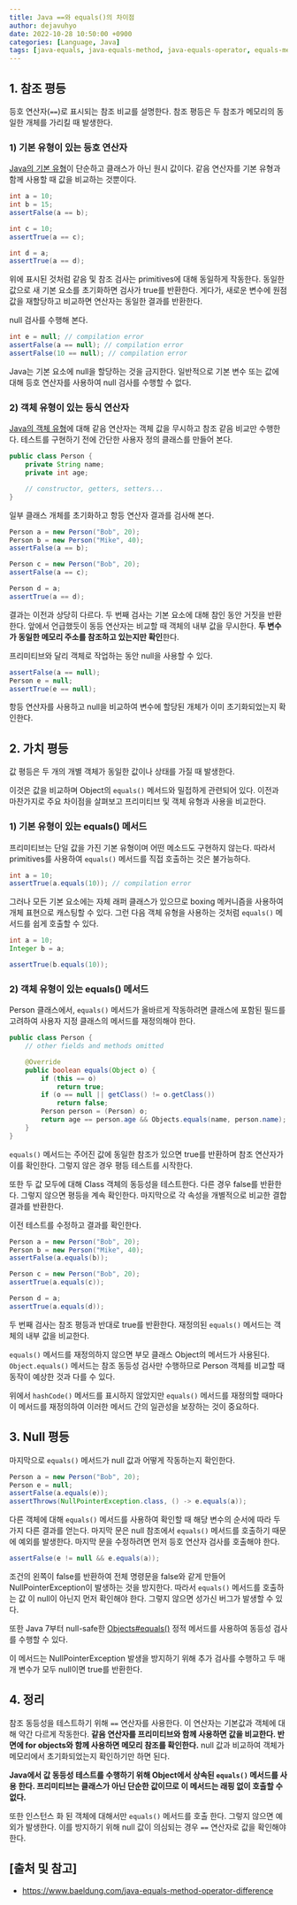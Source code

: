 ```yaml
---
title: Java ==와 equals()의 차이점
author: dejavuhyo
date: 2022-10-28 10:50:00 +0900
categories: [Language, Java]
tags: [java-equals, java-equals-method, java-equals-operator, equals-method-operator, equals-method, 참조-평등, 가치-평등, 자바-등식-연산자, 자바-equals-메서드, 등식-연산자, equals-메서드, 등호-연산자]
---
```


## 1. 참조 평등
등호 연산자(`==`)로 표시되는 참조 비교를 설명한다. 참조 평등은 두 참조가 메모리의 동일한 개체를 가리킬 때 발생한다.

### 1) 기본 유형이 있는 등호 연산자
[Java의 기본 유형](https://www.baeldung.com/java-primitives)이 단순하고 클래스가 아닌 원시 값이다. 같음 연산자를 기본 유형과 함께 사용할 때 값을 비교하는 것뿐이다.

```java
int a = 10;
int b = 15;
assertFalse(a == b);

int c = 10;
assertTrue(a == c);

int d = a;
assertTrue(a == d);
```

위에 표시된 것처럼 같음 및 참조 검사는 primitives에 대해 동일하게 작동한다. 동일한 값으로 새 기본 요소를 초기화하면 검사가 true를 반환한다. 게다가, 새로운 변수에 원점 값을 재할당하고 비교하면 연산자는 동일한 결과를 반환한다.

null 검사를 수행해 본다.

```java
int e = null; // compilation error
assertFalse(a == null); // compilation error
assertFalse(10 == null); // compilation error
```

Java는 기본 요소에 null을 할당하는 것을 금지한다. 일반적으로 기본 변수 또는 값에 대해 등호 연산자를 사용하여 null 검사를 수행할 수 없다.

### 2) 객체 유형이 있는 등식 연산자
[Java의 객체 유형](https://www.baeldung.com/java-classes-objects)에 대해 같음 연산자는 객체 값을 무시하고 참조 같음 비교만 수행한다. 테스트를 구현하기 전에 간단한 사용자 정의 클래스를 만들어 본다.

```java
public class Person {
    private String name;
    private int age;

    // constructor, getters, setters...
}
```

일부 클래스 개체를 초기화하고 항등 연산자 결과를 검사해 본다.

```java
Person a = new Person("Bob", 20);
Person b = new Person("Mike", 40);
assertFalse(a == b);

Person c = new Person("Bob", 20);
assertFalse(a == c);

Person d = a;
assertTrue(a == d);
```

결과는 이전과 상당히 다르다. 두 번째 검사는 기본 요소에 대해 참인 동안 거짓을 반환한다. 앞에서 언급했듯이 동등 연산자는 비교할 때 객체의 내부 값을 무시한다. **두 변수가 동일한 메모리 주소를 참조하고 있는지만 확인**한다.

프리미티브와 달리 객체로 작업하는 동안 null을 사용할 수 있다.

```java
assertFalse(a == null);
Person e = null;
assertTrue(e == null);
```

항등 연산자를 사용하고 null을 비교하여 변수에 할당된 개체가 이미 초기화되었는지 확인한다.

## 2. 가치 평등
값 평등은 두 개의 개별 객체가 동일한 값이나 상태를 가질 때 발생한다.

이것은 값을 비교하며 Object의 `equals()` 메서드와 밀접하게 관련되어 있다. 이전과 마찬가지로 주요 차이점을 살펴보고 프리미티브 및 객체 유형과 사용을 비교한다.

### 1) 기본 유형이 있는 equals() 메서드
프리미티브는 단일 값을 가진 기본 유형이며 어떤 메소드도 구현하지 않는다. 따라서 primitives를 사용하여 `equals()` 메서드를 직접 호출하는 것은 불가능하다.

```java
int a = 10;
assertTrue(a.equals(10)); // compilation error
```

그러나 모든 기본 요소에는 자체 래퍼 클래스가 있으므로 boxing 메커니즘을 사용하여 개체 표현으로 캐스팅할 수 있다. 그런 다음 객체 유형을 사용하는 것처럼 `equals()` 메서드를 쉽게 호출할 수 있다.

```java
int a = 10;
Integer b = a;

assertTrue(b.equals(10));
```

### 2) 객체 유형이 있는 equals() 메서드
Person 클래스에서, `equals()` 메서드가 올바르게 작동하려면 클래스에 포함된 필드를 고려하여 사용자 지정 클래스의 메서드를 재정의해야 한다.

```java
public class Person {
    // other fields and methods omitted

    @Override
    public boolean equals(Object o) {
        if (this == o) 
            return true;
        if (o == null || getClass() != o.getClass()) 
            return false;
        Person person = (Person) o;
        return age == person.age && Objects.equals(name, person.name);
    }
}
```

`equals()` 메서드는 주어진 값에 동일한 참조가 있으면 true를 반환하며 참조 연산자가 이를 확인한다. 그렇지 않은 경우 평등 테스트를 시작한다.

또한 두 값 모두에 대해 Class 객체의 동등성을 테스트한다. 다른 경우 false를 반환한다. 그렇지 않으면 평등을 계속 확인한다. 마지막으로 각 속성을 개별적으로 비교한 결합 결과를 반환한다.

이전 테스트를 수정하고 결과를 확인한다.

```java
Person a = new Person("Bob", 20);
Person b = new Person("Mike", 40);
assertFalse(a.equals(b));

Person c = new Person("Bob", 20);
assertTrue(a.equals(c));

Person d = a;
assertTrue(a.equals(d));
```

두 번째 검사는 참조 평등과 반대로 true를 반환한다. 재정의된 `equals()` 메서드는 객체의 내부 값을 비교한다.

`equals()` 메서드를 재정의하지 않으면 부모 클래스 Object의 메서드가 사용된다. `Object.equals()` 메서드는 참조 동등성 검사만 수행하므로 Person 객체를 비교할 때 동작이 예상한 것과 다를 수 있다.

위에서 `hashCode()` 메서드를 표시하지 않았지만 `equals()` 메서드를 재정의할 때마다 이 메서드를 재정의하여 이러한 메서드 간의 일관성을 보장하는 것이 중요하다.

## 3. Null 평등
마지막으로 `equals()` 메서드가 null 값과 어떻게 작동하는지 확인한다.

```java
Person a = new Person("Bob", 20);
Person e = null;
assertFalse(a.equals(e));
assertThrows(NullPointerException.class, () -> e.equals(a));
```

다른 객체에 대해 `equals()` 메서드를 사용하여 확인할 때 해당 변수의 순서에 따라 두 가지 다른 결과를 얻는다. 마지막 문은 null 참조에서 `equals()` 메서드를 호출하기 때문에 예외를 발생한다. 마지막 문을 수정하려면 먼저 등호 연산자 검사를 호출해야 한다.

```java
assertFalse(e != null && e.equals(a));
```

조건의 왼쪽이 false를 반환하여 전체 명령문을 false와 같게 만들어 NullPointerException이 발생하는 것을 방지한다. 따라서 `equals()` 메서드를 호출하는 값 이 null이 아닌지 먼저 확인해야 한다. 그렇지 않으면 성가신 버그가 발생할 수 있다.

또한 Java 7부터 null-safe한 [Objects#equals()](https://docs.oracle.com/en/java/javase/16/docs/api/java.base/java/util/Objects.html#equals(java.lang.Object,java.lang.Object)) 정적 메서드를 사용하여 동등성 검사를 수행할 수 있다.

이 메서드는 NullPointerException 발생을 방지하기 위해 추가 검사를 수행하고 두 매개 변수가 모두 null이면 true를 반환한다.

## 4. 정리
참조 동등성을 테스트하기 위해 `==` 연산자를 사용한다. 이 연산자는 기본값과 객체에 대해 약간 다르게 작동한다. **같음 연산자를 프리미티브와 함께 사용하면 값을 비교한다. 반면에 for objects와 함께 사용하면 메모리 참조를 확인한다.** null 값과 비교하여 객체가 메모리에서 초기화되었는지 확인하기만 하면 된다.

**Java에서 값 동등성 테스트를 수행하기 위해 Object에서 상속된 `equals()` 메서드를 사용 한다. 프리미티브는 클래스가 아닌 단순한 값이므로 이 메서드는 래핑 없이 호출할 수 없다.**

또한 인스턴스 화 된 객체에 대해서만 `equals()` 메서드를 호출 한다. 그렇지 않으면 예외가 발생한다. 이를 방지하기 위해 null 값이 의심되는 경우 `==` 연산자로 값을 확인해야 한다.

## [출처 및 참고]
* <https://www.baeldung.com/java-equals-method-operator-difference>
